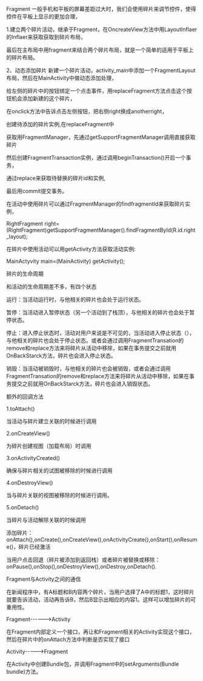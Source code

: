 Fragment
一般手机和平板的屏幕差距过大时，我们会使用碎片来调节控件，使得控件在平板上显示的更加合理，


1.建立两个碎片活动，继承于Fragment，在OncreateView方法中用LayoutInflaer的Inflaer来获取获取到碎片布局，

最后在主布局中用fragment来结合两个碎片布局，就是一个简单的适用于平板上的碎片布局。


2、动态添加碎片
新建一个碎片活动，activity_main中添加一个FragmentLayout布局，然后在MainActivity中做动态添加处理，


给左侧的碎片中的按钮绑定一个点击事件，用replaceFragment方法点击这个按钮机会添加新建的这个碎片，


在onclick方法中告诉点击左侧按钮，把右侧right换成anotherright，


创建待添加的碎片实例,在replaceFragment中


获取用FragmentManager，先通过getSupportFragmentManager调用直接获取碎片


然后创建FragmentTransaction实例，通过调用beginTransaction()开启一个事务，


通过replace来获取待替换的碎片id和实例,


最后用commit提交事务。

在活动中使用碎片可以通过FragmentManager的findfragmentId来获取碎片实例，

RightFragment right=(RightFragment)getSupportFragmentManager().findFragmentById(R.id.right_layout);

在碎片中使用活动可以用getActivity方法获取活动实例:

MainActyvity main=(MainActivity) getActivity();

碎片的生命周期

和活动的生命周期差不多，有四个状态

运行：当活动运行时，与他相关的碎片也会处于运行状态。

暂停：当活动进入暂停状态（另一个活动到了栈顶），与他相关的碎片也会处于暂停状态。

停止：进入停止状态时，活动对用户来说是不可见的，当活动进入停止状态（），与他相关的碎片也会处于停止状态。或者会通过调用FragmentTransation的remove和replace方法来将碎片从活动中移除，如果在事务提交之前就用OnBackStarck方法，碎片也会进入停止状态。

销毁：当活动被销毁时，与他相关的碎片也会被销毁，或者会通过调用FragmentTransation的remove和replace方法来将碎片从活动中移除，如果在事务提交之前就用OnBackStarck方法，碎片也会进入销毁状态。



额外的回调方法

1.toAttach()

当活动与碎片建立关联的时候进行调用

2.onCreateView()

为碎片创建视图（加载布局）时调用

3.onActivityCreated()

确保与碎片相关的试图被移除的时候进行调用

4.onDestroyView()

当与碎片关联的视图被移除的时候进行调用。

5.onDetach()

当碎片与活动解除关联的时候调用



添加碎片：onAttach(),onCreate(),onCreateView(),onActivityCreate(),onStart(),onResume()，碎片已经激活

当用户点击回退（碎片被添加到返回栈）或者碎片被替换或移除：onPause(),onStop(),onDestroyView(),onDestroy,onDetach().


Fragment与Activity之间的通信

在新闻程序中，有A标题和B内容两个碎片，当用户选择了A中的标题1，这时碎片就要告诉活动，活动再告诉B，然后B显示出相应的内容1。这样可以增加碎片的可重用性。

Fragment------>Activity

在Fragment内部定义一个接口，再让和Fragment相关的Activity实现这个接口，然后在碎片中的onAttach方法中判断是否实现了接口

Activity----->Fragment

在Activity中创建Bundle包，并调用Fragment中的setArguments(Bundle bundle)方法。


